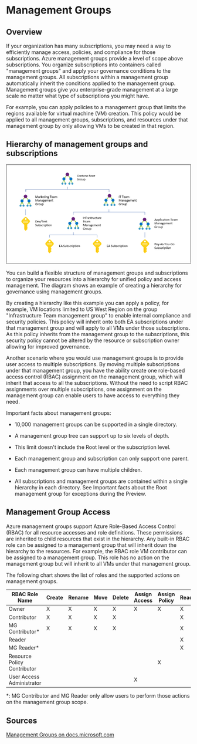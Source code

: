 # Management Groups

## Overview 

If your organization has many subscriptions, you may need a way to efficiently manage access, policies, and compliance for those subscriptions. Azure management groups provide a level of scope above subscriptions. You organize subscriptions into containers called "management groups" and apply your governance conditions to the management groups. All subscriptions within a management group automatically inherit the conditions applied to the management group. Management groups give you enterprise-grade management at a large scale no matter what type of subscriptions you might have.

For example, you can apply policies to a management group that limits the regions available for virtual machine (VM) creation. This policy would be applied to all management groups, subscriptions, and resources under that management group by only allowing VMs to be created in that region.

## Hierarchy of management groups and subscriptions

![](..//media/image13.png)

You can build a flexible structure of management groups and subscriptions to organize your resources into a hierarchy for unified policy and access management. The diagram shows an example of creating a hierarchy for governance using management groups.

By creating a hierarchy like this example you can apply a policy, for example, VM locations limited to US West Region on the group "Infrastructure Team management group" to enable internal compliance and security policies. This policy will inherit onto both EA subscriptions under that management group and will apply to all VMs under those subscriptions. As this policy inherits from the management group to the subscriptions, this security policy cannot be altered by the resource or subscription owner allowing for improved governance.

Another scenario where you would use management groups is to provide user access to multiple subscriptions. By moving multiple subscriptions under that management group, you have the ability create one role-based access control (RBAC) assignment on the management group, which will inherit that access to all the subscriptions. Without the need to script RBAC assignments over multiple subscriptions, one assignment on the management group can enable users to have access to everything they need.

Important facts about management groups:

  - 10,000 management groups can be supported in a single directory.

  - A management group tree can support up to six levels of depth.

  - This limit doesn't include the Root level or the subscription level.

  - Each management group and subscription can only support one parent.

  - Each management group can have multiple children.

  - All subscriptions and management groups are contained within a single hierarchy in each directory. See Important facts about the Root management group for exceptions during the Preview.

## Management Group Access

Azure management groups support Azure Role-Based Access Control (RBAC) for all resource accesses and role definitions. These permissions are inherited to child resources that exist in the hierarchy. Any built-in RBAC role can be assigned to a management group that will inherit down the hierarchy to the resources. For example, the RBAC role VM contributor can be assigned to a management group. This role has no action on the management group but will inherit to all VMs under that management group.

The following chart shows the list of roles and the supported actions on management groups.

| RBAC Role Name              | Create | Rename | Move | Delete | Assign Access | Assign Policy | Read |
| --------------------------- | ------ | ------ | ---- | ------ | ------------- | ------------- | ---- |
| Owner                       | X      | X      | X    | X      | X             | X             | X    |
| Contributor                 | X      | X      | X    | X      |               |               | X    |
| MG Contributor\*            | X      | X      | X    | X      |               |               | X    |
| Reader                      |        |        |      |        |               |               | X    |
| MG Reader\*                 |        |        |      |        |               |               | X    |
| Resource Policy Contributor |        |        |      |        |               | X             |      |
| User Access Administrator   |        |        |      |        | X             |               |      |

\*: MG Contributor and MG Reader only allow users to perform those actions on the management group scope.

## Sources

[Management Groups on docs.microsoft.com](<https://docs.microsoft.com/en-us/azure/governance/management-groups/index>)
